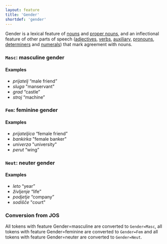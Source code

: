 ```yaml
---
layout: feature
title: 'Gender'
shortdef: 'gender'
---
```


Gender is a lexical feature of [nouns](NOUN) and [proper nouns](PROPN), and an inflectional feature of other parts of speech ([adjectives](ADJ), [verbs](VERB), [auxiliary](AUX), [pronouns](PRON), [determiners](DET) and [numerals](NUM)) that mark agreement with nouns.

### `Masc`: masculine gender

#### Examples

* _prijatelj_ “male friend”
* _sluga_ "manservant"
* _grad_ “castle”
* _stroj_ “machine”

### `Fem`: feminine gender

#### Examples

* _prijateljica_ “female friend”
* _bankirka_ "female banker"
* _univerza_ "university"
* _perut_ “wing”


### `Neut`: neuter gender

#### Examples

* _leto_ “year”
* _življenje_ “life”
* _podjetje_ “company”
* _sodišče_ "court"

### Conversion from JOS

All tokens with feature Gender=masculine are converted to `Gender=Masc`, all tokens with feature Gender=feminine are converted to `Gender=Fem` and all tokens with feature Gender=neuter are converted to `Gender=Neut`.
<!-- Interlanguage links updated Út zář 29 18:40:54 CEST 2020 -->

